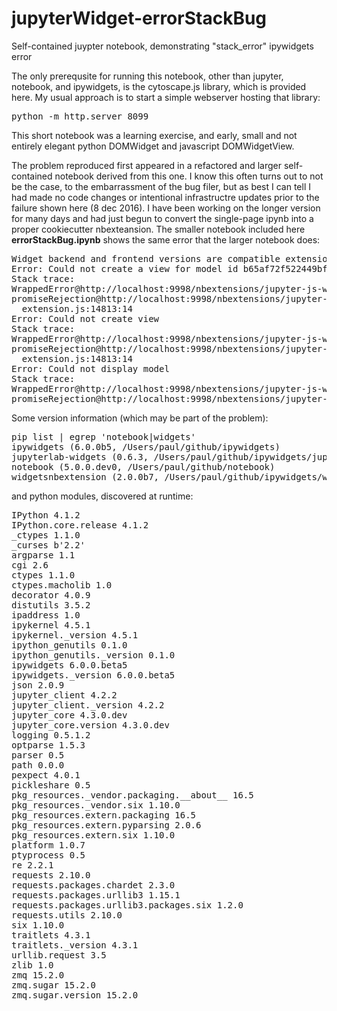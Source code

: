 # jupyterWidget-errorStackBug
Self-contained juypter notebook, demonstrating "stack_error" ipywidgets error

The only prerequsite for running this notebook, other than jupyter, notebook, and ipywidgets, is the cytoscape.js library, which is provided here.   My usual approach is to start a simple webserver hosting that library:
<pre>
python -m http.server 8099
</pre>

This short notebook was a learning exercise, and early, small and not entirely elegant python DOMWidget and javascript DOMWidgetView.

The problem reproduced first appeared in a refactored and larger self-contained notebook derived from this one. I know this often turns out to not be the case, to the embarrassment of the bug filer, but as best I can tell I had made no code changes or intentional infrastructre updates prior to the failure shown here (8 dec 2016).  I have been working on the longer version for many days and had just begun to convert the single-page ipynb into a proper cookiecutter nbexteansion.  The smaller notebook included here <b>errorStackBug.ipynb</b> shows the same error that the larger notebook does:  


<pre>
Widget backend and frontend versions are compatible extension.js:14499:26
Error: Could not create a view for model id b65af72f522449bf9566a416fd3f7147
Stack trace:
WrappedError@http://localhost:9998/nbextensions/jupyter-js-widgets/extension.js:14708:22
promiseRejection@http://localhost:9998/nbextensions/jupyter-js-widgets/extension.js:14811:30
  extension.js:14813:14
Error: Could not create view
Stack trace:
WrappedError@http://localhost:9998/nbextensions/jupyter-js-widgets/extension.js:14708:22
promiseRejection@http://localhost:9998/nbextensions/jupyter-js-widgets/extension.js:14811:30
  extension.js:14813:14
Error: Could not display model
Stack trace:
WrappedError@http://localhost:9998/nbextensions/jupyter-js-widgets/extension.js:14708:22
promiseRejection@http://localhost:9998/nbextensions/jupyter-js-widgets/extension.js:14811:30
</pre>

Some version information (which may be part of the problem):

<pre>
pip list | egrep 'notebook|widgets'
ipywidgets (6.0.0b5, /Users/paul/github/ipywidgets)
jupyterlab-widgets (0.6.3, /Users/paul/github/ipywidgets/jupyterlab_widgets)
notebook (5.0.0.dev0, /Users/paul/github/notebook)
widgetsnbextension (2.0.0b7, /Users/paul/github/ipywidgets/widgetsnbextension)
</pre>

and python modules, discovered at runtime:

<pre>
IPython 4.1.2
IPython.core.release 4.1.2
_ctypes 1.1.0
_curses b'2.2'
argparse 1.1
cgi 2.6
ctypes 1.1.0
ctypes.macholib 1.0
decorator 4.0.9
distutils 3.5.2
ipaddress 1.0
ipykernel 4.5.1
ipykernel._version 4.5.1
ipython_genutils 0.1.0
ipython_genutils._version 0.1.0
ipywidgets 6.0.0.beta5
ipywidgets._version 6.0.0.beta5
json 2.0.9
jupyter_client 4.2.2
jupyter_client._version 4.2.2
jupyter_core 4.3.0.dev
jupyter_core.version 4.3.0.dev
logging 0.5.1.2
optparse 1.5.3
parser 0.5
path 0.0.0
pexpect 4.0.1
pickleshare 0.5
pkg_resources._vendor.packaging.__about__ 16.5
pkg_resources._vendor.six 1.10.0
pkg_resources.extern.packaging 16.5
pkg_resources.extern.pyparsing 2.0.6
pkg_resources.extern.six 1.10.0
platform 1.0.7
ptyprocess 0.5
re 2.2.1
requests 2.10.0
requests.packages.chardet 2.3.0
requests.packages.urllib3 1.15.1
requests.packages.urllib3.packages.six 1.2.0
requests.utils 2.10.0
six 1.10.0
traitlets 4.3.1
traitlets._version 4.3.1
urllib.request 3.5
zlib 1.0
zmq 15.2.0
zmq.sugar 15.2.0
zmq.sugar.version 15.2.0
</pre>
